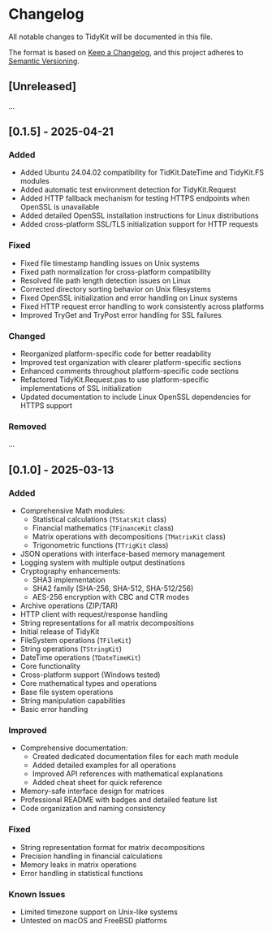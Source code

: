 # Changelog

All notable changes to TidyKit will be documented in this file.

The format is based on [Keep a Changelog](https://keepachangelog.com/en/1.1.0/),
and this project adheres to [Semantic Versioning](https://semver.org/spec/v2.0.0.html).

## [Unreleased]

...

## [0.1.5] - 2025-04-21

### Added
- Added Ubuntu 24.04.02 compatibility for TidKit.DateTime and TidyKit.FS modules
- Added automatic test environment detection for TidyKit.Request
- Added HTTP fallback mechanism for testing HTTPS endpoints when OpenSSL is unavailable
- Added detailed OpenSSL installation instructions for Linux distributions
- Added cross-platform SSL/TLS initialization support for HTTP requests

### Fixed
- Fixed file timestamp handling issues on Unix systems
- Fixed path normalization for cross-platform compatibility
- Resolved file path length detection issues on Linux
- Corrected directory sorting behavior on Unix filesystems
- Fixed OpenSSL initialization and error handling on Linux systems
- Fixed HTTP request error handling to work consistently across platforms
- Improved TryGet and TryPost error handling for SSL failures

### Changed
- Reorganized platform-specific code for better readability
- Improved test organization with clearer platform-specific sections 
- Enhanced comments throughout platform-specific code sections
- Refactored TidyKit.Request.pas to use platform-specific implementations of SSL initialization
- Updated documentation to include Linux OpenSSL dependencies for HTTPS support

### Removed

...

## [0.1.0] - 2025-03-13

### Added
- Comprehensive Math modules:
  - Statistical calculations (`TStatsKit` class)
  - Financial mathematics (`TFinanceKit` class)
  - Matrix operations with decompositions (`TMatrixKit` class)
  - Trigonometric functions (`TTrigKit` class)
- JSON operations with interface-based memory management
- Logging system with multiple output destinations
- Cryptography enhancements:
  - SHA3 implementation
  - SHA2 family (SHA-256, SHA-512, SHA-512/256)
  - AES-256 encryption with CBC and CTR modes
- Archive operations (ZIP/TAR)
- HTTP client with request/response handling
- String representations for all matrix decompositions
- Initial release of TidyKit
- FileSystem operations (`TFileKit`)
- String operations (`TStringKit`)
- DateTime operations (`TDateTimeKit`)
- Core functionality
- Cross-platform support (Windows tested)
- Core mathematical types and operations
- Base file system operations
- String manipulation capabilities
- Basic error handling

### Improved
- Comprehensive documentation:
  - Created dedicated documentation files for each math module
  - Added detailed examples for all operations
  - Improved API references with mathematical explanations
  - Added cheat sheet for quick reference
- Memory-safe interface design for matrices
- Professional README with badges and detailed feature list
- Code organization and naming consistency

### Fixed
- String representation format for matrix decompositions
- Precision handling in financial calculations
- Memory leaks in matrix operations
- Error handling in statistical functions

### Known Issues
- Limited timezone support on Unix-like systems
- Untested on macOS and FreeBSD platforms